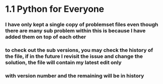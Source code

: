 # 1.1 Python for Everyone


### I have only kept a single copy of problemset files even though there are many sub problem within this is because I have added them on top of each other
### to check out the sub versions, you may check the history of the file, if in the future I revisit the issue and change the solution, the file will contain my latest edit only
### with version number and the remaining will be in history 
